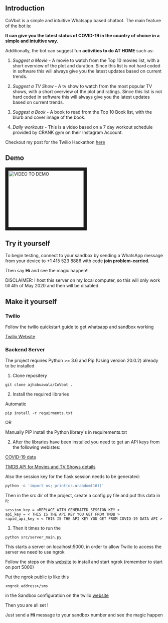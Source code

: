 ## Introduction

CoVbot is a simple and intuitive Whatsapp based chatbot. The main feature of the bot is: 

**It can give you the latest status of COVID-19 in the country of choice in a simple and intuitive way.** 

Additionally, the bot can suggest fun **activities to do AT HOME** such as: 

1) *Suggest a Movie* - A movie to watch from the Top 10 movies list, with a short overview of the plot and duration. Since this list is not hard coded in software this will always give you the latest updates based on current trends. 

2) *Suggest a TV Show* - A tv show to watch from the most popular TV shows, with a short overview of the plot and ratings. Since this list is not hard coded in software this will always give you the latest updates based on current trends. 

3) *Suggest a Book* - A book to read from the Top 10 Book list, with the blurb and cover image of the book. 

4) *Daily workouts* - This is a video based on a 7 day workout schedule provided by CRANK gym on their Instagram Account. 

Checkout my post for the Twilio Hackathon [here](https://dev.to/ajhabuawala/covbot-a-simple-whatsapp-chatbot-4fhn)

## Demo
<a href="http://www.youtube.com/watch?feature=player_embedded&v=_5d5K91jMKA" target="_blank"><img src="http://img.youtube.com/vi/_5d5K91jMKA?t=6" alt="VIDEO TO DEMO" width="240" height="180" border="10" /></a>

## Try it yourself

To begin testing, connect to your sandbox by sending a WhatsApp message from your device to +1 415 523 8886 with code **join problem-carried**.

Then say **Hi** and see the magic happen!!

DISCLAIMER: I host this server on my local computer, so this will only work till 4th of May 2020 and then will be disabled


## Make it yourself

### Twilio 

Follow the twilio quickstart guide to get whatsapp and sandbox working 

[Twilio Website](https://www.twilio.com/console/sms/whatsapp/learn)

### Backend Server
The project requires Python >= 3.6 and Pip (Using version 20.0.2) already to be installed

1) Clone repositery

``` git clone ajhabuawala/CoVbot . ```

2) Install the required libraries

Automatic

```pip install -r requirments.txt ```

OR

Manually PIP install the Python library's in requirements.txt

2) After the libraries have been installed you need to get an API keys from the following webistes:

[COVID-19 data](https://rapidapi.com/Gramzivi/api/covid-19-data)

[TMDB API for Movies and TV Shows details](https://www.themoviedb.org/)

Also the session key for the flask session needs to be generated:

```python
python -c 'import os; print(os.urandom(16))'
```

Then in the src dir of the project, create a config.py file and put this data in it:

```
session_key = <REPLACE WITH GENERATED SESSION KEY >
api_key = < THIS IS THE API KEY YOU GET FROM TMDB >
rapid_api_key = < THIS IS THE API KEY YOU GET FROM COVID-19 DATA API >

```

3) Then it times to run the 

``` python src/server_main.py ```

This starts a server on localhost:5000, in order to allow Twilio to access the server we need to use ngrok

Follow the steps on this [website](https://ngrok.com/download) to install and start ngrok (remember to start on port 5000)

Put the ngrok public ip like this

```
<ngrok_address>/sms
```

in the Sandbox configuration on the twilio [website](https://www.twilio.com/console/sms/whatsapp/sandbox)


Then you are all set !

Just send a **Hi** message to your sandbox number and see the magic happen
